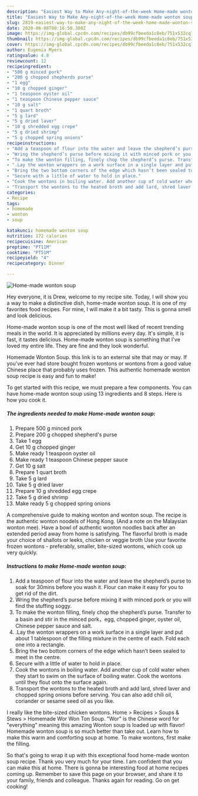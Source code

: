 ```yaml
---
description: "Easiest Way to Make Any-night-of-the-week Home-made wonton soup"
title: "Easiest Way to Make Any-night-of-the-week Home-made wonton soup"
slug: 2819-easiest-way-to-make-any-night-of-the-week-home-made-wonton-soup
date: 2020-06-08T00:16:50.308Z
image: https://img-global.cpcdn.com/recipes/db99cfbeeda1c8eb/751x532cq70/home-made-wonton-soup-recipe-main-photo.jpg
thumbnail: https://img-global.cpcdn.com/recipes/db99cfbeeda1c8eb/751x532cq70/home-made-wonton-soup-recipe-main-photo.jpg
cover: https://img-global.cpcdn.com/recipes/db99cfbeeda1c8eb/751x532cq70/home-made-wonton-soup-recipe-main-photo.jpg
author: Eugenia Myers
ratingvalue: 4.8
reviewcount: 12
recipeingredient:
- "500 g minced pork"
- "200 g chopped shepherds purse"
- "1 egg"
- "10 g chopped ginger"
- "1 teaspoon oyster oil"
- "1 teaspoon Chinese pepper sauce"
- "10 g salt"
- "1 quart broth"
- "5 g lard"
- "5 g dried laver"
- "10 g shredded egg crepe"
- "5 g dried shrimp"
- "5 g chopped spring onions"
recipeinstructions:
- "Add a teaspoon of flour into the water and leave the shepherd’s purse to soak for 30mins before you wash it. Flour can make it easy for you to get rid of the dirt."
- "Wring the shepherd’s purse before mixing it with minced pork or you will find the stuffing soggy."
- "To make the wonton filling, finely chop the shepherd’s purse. Transfer to a basin and stir in the minced pork，egg, chopped ginger, oyster oil, Chinese pepper sauce and salt."
- ".Lay the wonton wrappers on a work surface in a single layer and put about 1 tablespoon of the filling mixture in the centre of each. Fold each one into a rectangle."
- "Bring the two bottom corners of the edge which hasn’t been sealed to meet in the centre."
- "Secure with a little of water to hold in place."
- "Cook the wontons in boiling water. Add another cup of cold water when they start to swim on the surface of boiling water. Cook the wontons until they flout onto the surface again."
- "Transport the wontons to the heated broth and add lard, shred laver and chopped spring onions before serving. You can also add chili oil, coriander or sesame seed oil as you like."
categories:
- Recipe
tags:
- homemade
- wonton
- soup

katakunci: homemade wonton soup 
nutrition: 172 calories
recipecuisine: American
preptime: "PT11M"
cooktime: "PT51M"
recipeyield: "4"
recipecategory: Dinner

---
```



![Home-made wonton soup](https://img-global.cpcdn.com/recipes/db99cfbeeda1c8eb/751x532cq70/home-made-wonton-soup-recipe-main-photo.jpg)

Hey everyone, it is Drew, welcome to my recipe site. Today, I will show you a way to make a distinctive dish, home-made wonton soup. It is one of my favorites food recipes. For mine, I will make it a bit tasty. This is gonna smell and look delicious.

Home-made wonton soup is one of the most well liked of recent trending meals in the world. It is appreciated by millions every day. It's simple, it is fast, it tastes delicious. Home-made wonton soup is something that I've loved my entire life. They are fine and they look wonderful.

Homemade Wonton Soup. this link is to an external site that may or may. If you&#39;ve ever had store bought frozen wontons or wontons from a good value Chinese place that probably uses frozen. This authentic homemade wonton soup recipe is easy and fun to make!


To get started with this recipe, we must prepare a few components. You can have home-made wonton soup using 13 ingredients and 8 steps. Here is how you cook it.

<!--inarticleads1-->

##### The ingredients needed to make Home-made wonton soup:

1. Prepare 500 g minced pork
1. Prepare 200 g chopped shepherd&#39;s purse
1. Take 1 egg
1. Get 10 g chopped ginger
1. Make ready 1 teaspoon oyster oil
1. Make ready 1 teaspoon Chinese pepper sauce
1. Get 10 g salt
1. Prepare 1 quart broth
1. Take 5 g lard
1. Take 5 g dried laver
1. Prepare 10 g shredded egg crepe
1. Take 5 g dried shrimp
1. Make ready 5 g chopped spring onions


A comprehensive guide to making wonton and wonton soup. The recipe is the authentic wonton noodels of Hong Kong. (And a note on the Malaysian wonton mee). Have a bowl of authentic wonton noodles back after an extended period away from home is satisfying. The flavorful broth is made your choice of shallots or leeks, chicken or veggie broth Use your favorite frozen wontons - preferably, smaller, bite-sized wontons, which cook up very quickly. 

<!--inarticleads2-->

##### Instructions to make Home-made wonton soup:

1. Add a teaspoon of flour into the water and leave the shepherd’s purse to soak for 30mins before you wash it. Flour can make it easy for you to get rid of the dirt.
1. Wring the shepherd’s purse before mixing it with minced pork or you will find the stuffing soggy.
1. To make the wonton filling, finely chop the shepherd’s purse. Transfer to a basin and stir in the minced pork，egg, chopped ginger, oyster oil, Chinese pepper sauce and salt.
1. .Lay the wonton wrappers on a work surface in a single layer and put about 1 tablespoon of the filling mixture in the centre of each. Fold each one into a rectangle.
1. Bring the two bottom corners of the edge which hasn’t been sealed to meet in the centre.
1. Secure with a little of water to hold in place.
1. Cook the wontons in boiling water. Add another cup of cold water when they start to swim on the surface of boiling water. Cook the wontons until they flout onto the surface again.
1. Transport the wontons to the heated broth and add lard, shred laver and chopped spring onions before serving. You can also add chili oil, coriander or sesame seed oil as you like.


I really like the bite-sized chicken wontons. Home &gt; Recipes &gt; Soups &amp; Stews &gt; Homemade Wor Won Ton Soup. &#34;Wor&#34; is the Chinese word for &#34;everything&#34; meaning this amazing Wonton soup is loaded up with flavor! Homemade wonton soup is so much better than take out. Learn how to make this warm and comforting soup at home. To make wontons, first make the filling. 

So that's going to wrap it up with this exceptional food home-made wonton soup recipe. Thank you very much for your time. I am confident that you can make this at home. There is gonna be interesting food at home recipes coming up. Remember to save this page on your browser, and share it to your family, friends and colleague. Thanks again for reading. Go on get cooking!

